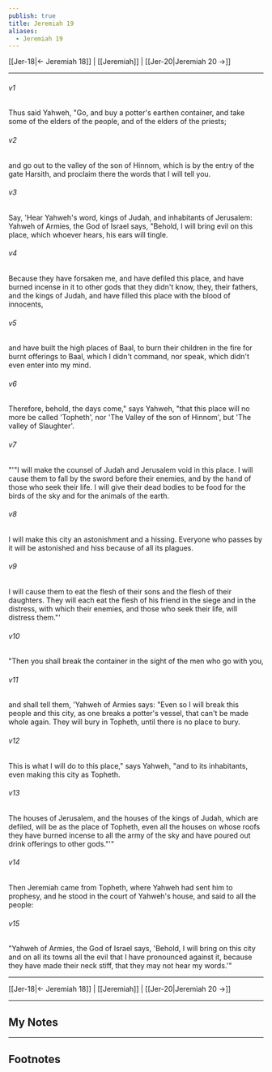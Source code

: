 ```yaml
---
publish: true
title: Jeremiah 19
aliases:
  - Jeremiah 19
---
```


[[Jer-18|← Jeremiah 18]] | [[Jeremiah]] | [[Jer-20|Jeremiah 20 →]]
***



###### v1 
Thus said Yahweh, "Go, and buy a potter's earthen container, and take some of the elders of the people, and of the elders of the priests; 

###### v2 
and go out to the valley of the son of Hinnom, which is by the entry of the gate Harsith, and proclaim there the words that I will tell you. 

###### v3 
Say, 'Hear Yahweh's word, kings of Judah, and inhabitants of Jerusalem: Yahweh of Armies, the God of Israel says, "Behold, I will bring evil on this place, which whoever hears, his ears will tingle. 

###### v4 
Because they have forsaken me, and have defiled this place, and have burned incense in it to other gods that they didn't know, they, their fathers, and the kings of Judah, and have filled this place with the blood of innocents, 

###### v5 
and have built the high places of Baal, to burn their children in the fire for burnt offerings to Baal, which I didn't command, nor speak, which didn't even enter into my mind. 

###### v6 
Therefore, behold, the days come," says Yahweh, "that this place will no more be called 'Topheth', nor 'The Valley of the son of Hinnom', but 'The valley of Slaughter'. 

###### v7 
"'"I will make the counsel of Judah and Jerusalem void in this place. I will cause them to fall by the sword before their enemies, and by the hand of those who seek their life. I will give their dead bodies to be food for the birds of the sky and for the animals of the earth. 

###### v8 
I will make this city an astonishment and a hissing. Everyone who passes by it will be astonished and hiss because of all its plagues. 

###### v9 
I will cause them to eat the flesh of their sons and the flesh of their daughters. They will each eat the flesh of his friend in the siege and in the distress, with which their enemies, and those who seek their life, will distress them."' 

###### v10 
"Then you shall break the container in the sight of the men who go with you, 

###### v11 
and shall tell them, 'Yahweh of Armies says: "Even so I will break this people and this city, as one breaks a potter's vessel, that can't be made whole again. They will bury in Topheth, until there is no place to bury. 

###### v12 
This is what I will do to this place," says Yahweh, "and to its inhabitants, even making this city as Topheth. 

###### v13 
The houses of Jerusalem, and the houses of the kings of Judah, which are defiled, will be as the place of Topheth, even all the houses on whose roofs they have burned incense to all the army of the sky and have poured out drink offerings to other gods."'" 

###### v14 
Then Jeremiah came from Topheth, where Yahweh had sent him to prophesy, and he stood in the court of Yahweh's house, and said to all the people: 

###### v15 
"Yahweh of Armies, the God of Israel says, 'Behold, I will bring on this city and on all its towns all the evil that I have pronounced against it, because they have made their neck stiff, that they may not hear my words.'"

***
[[Jer-18|← Jeremiah 18]] | [[Jeremiah]] | [[Jer-20|Jeremiah 20 →]]

---
## My Notes

---
## Footnotes